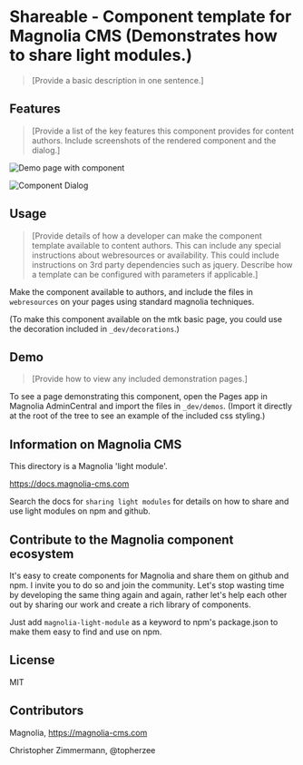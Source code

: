 # Shareable - Component template for Magnolia CMS  (Demonstrates how to share light modules.)

> [Provide a basic description in one sentence.]

## Features
> [Provide a list of the key features this component provides for content authors. Include screenshots of the rendered component and the dialog.]

![Demo page with component](_dev/README-shareable.png)

![Component Dialog](_dev/README-shareable-dialog.png)

## Usage
> [Provide details of how a developer can make the component template available to content authors. This can include any special instructions about webresources or availability. This could include instructions on 3rd party dependencies such as jquery.
Describe how a template can be configured with parameters if applicable.]

Make the component available to authors, and include the files in `webresources` on your pages using standard magnolia techniques.

(To make this component available on the mtk basic page, you could use the decoration included in `_dev/decorations`.)

## Demo
> [Provide how to view any included demonstration pages.]

To see a page demonstrating this component, open the Pages app in Magnolia AdminCentral and import the files in `_dev/demos`. (Import it directly at the root of the tree to see an example of the included css styling.)

## Information on Magnolia CMS
This directory is a Magnolia 'light module'.

https://docs.magnolia-cms.com

Search the docs for `sharing light modules` for details on how to share and use light modules on npm and github.


## Contribute to the Magnolia component ecosystem
It's easy to create components for Magnolia and share them on github and npm. I invite you to do so and join the community. Let's stop wasting time by developing the same thing again and again, rather let's help each other out by sharing our work and create a rich library of components.

Just add `magnolia-light-module` as a keyword to npm's package.json to make them easy to find and use on npm.

## License

MIT

## Contributors

Magnolia, https://magnolia-cms.com

Christopher Zimmermann, @topherzee
